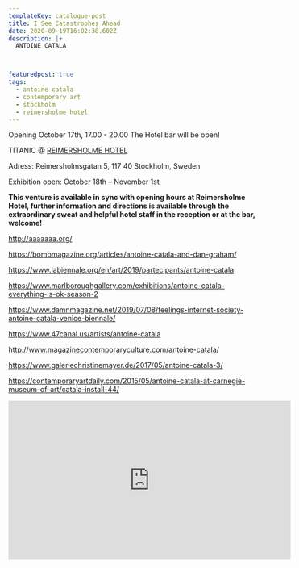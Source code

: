 ```yaml
---
templateKey: catalogue-post
title: I See Catastrophes Ahead
date: 2020-09-19T16:02:38.602Z
description: |+
  ANTOINE CATALA



featuredpost: true
tags:
  - antoine catala
  - contemporary art
  - stockholm
  - reimersholme hotel
---
```

Opening October 17th, 17.00 - 20.00 The Hotel bar will be open!

TITANIC @ [REIMERSHOLME HOTEL](https://reimersholmehotel.se/)

Adress: [](https://www.google.com/search?q=reimersholme+hotel+adress&stick=H4sIAAAAAAAAAOPgE-LWT9c3LMlLz6uwzNWSzU620s_JT04syczPgzOsElNSilKLixexShalZuamFhVn5Ofkpipk5Jek5igkguUA12CFOUoAAAA&ludocid=2770460952141504904&sa=X&ved=2ahUKEwjfwr7diPbrAhWHw4sKHf4yB-8Q6BMwEnoECB4QAg)Reimersholmsgatan 5, 117 40 Stockholm, Sweden

Exhibition open: October 18th – November 1st

**This venture is available in sync with opening hours at Reimersholme Hotel, further information and directions is available through the extraordinary sweat and helpful hotel staff in the reception or at the bar, welcome!**

<http://aaaaaaa.org/>

<https://bombmagazine.org/articles/antoine-catala-and-dan-graham/>

<https://www.labiennale.org/en/art/2019/partecipants/antoine-catala>

<https://www.marlboroughgallery.com/exhibitions/antoine-catala-everything-is-ok-season-2>

<https://www.damnmagazine.net/2019/07/08/feelings-internet-society-antoine-catala-venice-biennale/>
[](https://www.47canal.us/artists/antoine-catala)

<https://www.47canal.us/artists/antoine-catala>

<http://www.magazinecontemporaryculture.com/antoine-catala/>

<https://www.galeriechristinemayer.de/2017/05/antoine-catala-3/>

<https://contemporaryartdaily.com/2015/05/antoine-catala-at-carnegie-museum-of-art/catala-install-44/>

<iframe width="560" height="315" src="https://www.youtube.com/embed/hlta-XJZql4" frameborder="0" allow="accelerometer; autoplay; clipboard-write; encrypted-media; gyroscope; picture-in-picture" allowfullscreen></iframe>